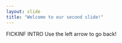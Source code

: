 ```yaml
---
layout: slide
title: "Welcome to our second slide!"
---
```

FICKINF INTRO
Use the left arrow to go back!
